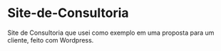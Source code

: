 # Site-de-Consultoria
Site de Consultoria que usei como exemplo em uma proposta para um cliente, feito com Wordpress.
